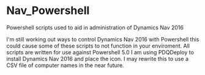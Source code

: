 # Nav_Powershell
Powershell scripts used to aid in administration of Dynamics Nav 2016

I'm still working out ways to control Dynamics Nav 2016 with Powershell this could cause some of these scripts to not function in your enviroment. All scripts are written for use against Powershell 5.0
I am using PDQDeploy to install Dynamics Nav 2016 and place the icon. I may rewrite this to use a CSV file of computer names in the near future. 
